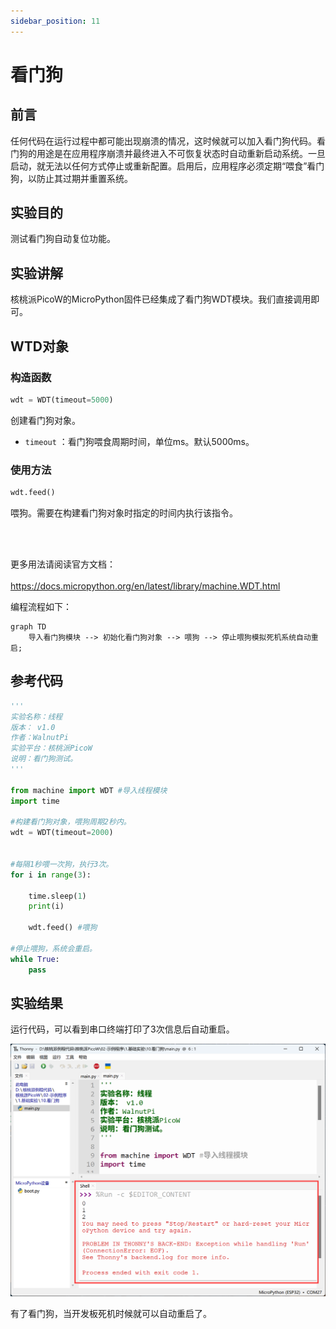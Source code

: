 ```yaml
---
sidebar_position: 11
---
```


# 看门狗

## 前言
任何代码在运行过程中都可能出现崩溃的情况，这时候就可以加入看门狗代码。看门狗的用途是在应用程序崩溃并最终进入不可恢复状态时自动重新启动系统。一旦启动，就无法以任何方式停止或重新配置。启用后，应用程序必须定期“喂食”看门狗，以防止其过期并重置系统。

## 实验目的
测试看门狗自动复位功能。

## 实验讲解

核桃派PicoW的MicroPython固件已经集成了看门狗WDT模块。我们直接调用即可。

## WTD对象

### 构造函数
```python
wdt = WDT(timeout=5000)
```
创建看门狗对象。

- `timeout` ：看门狗喂食周期时间，单位ms。默认5000ms。

### 使用方法

```python
wdt.feed()
```
喂狗。需要在构建看门狗对象时指定的时间内执行该指令。

<br></br>

更多用法请阅读官方文档：<br></br>
https://docs.micropython.org/en/latest/library/machine.WDT.html

编程流程如下：

```mermaid
graph TD
    导入看门狗模块 --> 初始化看门狗对象 --> 喂狗 --> 停止喂狗模拟死机系统自动重启;
```

## 参考代码

```python
'''
实验名称：线程
版本： v1.0
作者：WalnutPi
实验平台：核桃派PicoW
说明：看门狗测试。
'''

from machine import WDT #导入线程模块
import time

#构建看门狗对象，喂狗周期2秒内。
wdt = WDT(timeout=2000)


#每隔1秒喂一次狗，执行3次。
for i in range(3):
    
    time.sleep(1)
    print(i)
    
    wdt.feed() #喂狗

#停止喂狗，系统会重启。
while True:
    pass
```

## 实验结果

运行代码，可以看到串口终端打印了3次信息后自动重启。

![watchdog](./img/watchdog/watchdog1.png)

有了看门狗，当开发板死机时候就可以自动重启了。